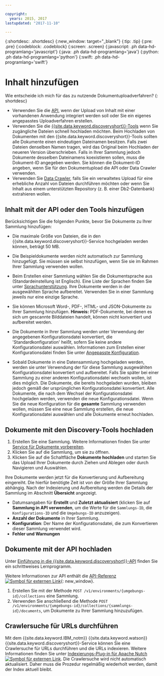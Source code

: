 ```yaml
---

copyright:
  years: 2015, 2017
lastupdated: "2017-11-10"

---
```


{:shortdesc: .shortdesc}
{:new_window: target="_blank"}
{:tip: .tip}
{:pre: .pre}
{:codeblock: .codeblock}
{:screen: .screen}
{:javascript: .ph data-hd-programlang='javascript'}
{:java: .ph data-hd-programlang='java'}
{:python: .ph data-hd-programlang='python'}
{:swift: .ph data-hd-programlang='swift'}

# Inhalt hinzufügen

Wie entscheide ich mich für das zu nutzende Dokumentuploadverfahren?
{: shortdesc}

-   Verwenden Sie die [API](/docs/services/discovery/getting-started.html), wenn der Upload von Inhalt mit einer vorhandenen Anwendung integriert werden soll oder Sie ein eigenes angepasstes Uploadverfahren erstellen.
-   Verwenden Sie die [{{site.data.keyword.discoveryshort}}-Tools](/docs/services/discovery/getting-started-tool.html) wenn Sie zugängliche Dateien schnell hochladen möchten.
    Beim Hochladen von Dokumenten mit den {{site.data.keyword.discoveryshort}}-Tools sollten alle Dokumente einen eindeutigen Dateinamen besitzen. Falls zwei Dateien denselben Namen tragen, wird das Original beim Hochladen der neueren Version überschrieben. Falls in Ihrer Sammlung jedoch Dokumente desselben Dateinamens koexistieren sollen, muss die Dokument-ID angegeben werden. Sie können die Dokument-ID angeben, wenn Sie für den Dokumentupload die API oder Data Crawler verwenden.
-   Verwenden Sie [Data Crawler](/docs/services/discovery/data-crawler.html), falls Sie ein verwaltetes Upload für eine erhebliche Anzahl von Dateien durchführen möchten oder wenn Sie Inhalt aus einem unterstützten Repository (z. B. einer Db2-Datenbank) extrahieren wollen.

## Inhalt mit der API oder den Tools hinzufügen

Berücksichtigen Sie die folgenden Punkte, bevor Sie Dokumente zu Ihrer Sammlung hinzufügen:

-   Die maximale Größe von Dateien, die in den {{site.data.keyword.discoveryshort}}-Service hochgeladen werden können, beträgt 50 MB.

-   Die Beispieldokumente werden nicht automatisch zur Sammlung hinzugefügt. Sie müssen sie selbst hinzufügen, wenn Sie sie im Rahmen Ihrer Sammlung verwenden wollen.

-   Beim Erstellen einer Sammlung wählen Sie die Dokumentsprache aus (Standardeinstellung ist Englisch). Eine Liste der Sprachen finden Sie unter [Sprachunterstützung](/docs/services/discovery/language-support.html). Ihre Dokumente werden in der ausgewählten Sprache aufbereitet. Verwenden Sie in einer Sammlung jeweils nur eine einzige Sprache.

-   Sie können Microsoft Word-, PDF-, HTML- und JSON-Dokumente zu Ihrer Sammlung hinzufügen. **Hinweis:** PDF-Dokumente, bei denen es sich um gescannte Bilddateien handelt, können nicht konvertiert und aufbereitet werden. 

-   Die Dokumente in Ihrer Sammlung werden unter Verwendung der angegebenen Konfigurationsdatei konvertiert, die 'Standardkonfiguration' heißt, sofern Sie keine andere Konfigurationsdatei auswählen. Informationen zum Erstellen einer Konfigurationsdatei finden Sie unter [Angepasste Konfiguration](/docs/services/discovery/building.html#custom-configuration).

-   Sobald Dokumente in eine Datensammlung hochgeladen werden, werden sie unter Verwendung der für diese Sammlung ausgewählten Konfigurationsdatei konvertiert und aufbereitet. Falls Sie später bei einer Sammlung zu einer anderen Konfigurationsdatei wechseln wollen, ist dies möglich. Die Dokumente, die bereits hochgeladen wurden, bleiben jedoch gemäß der ursprünglichen Konfigurationsdatei konvertiert. Alle Dokumente, die nach dem Wechsel der Konfigurationsdatei hochgeladen werden, verwenden die neue Konfigurationsdatei. Wenn Sie die neue Konfiguration für die **gesamte** Sammlung verwenden wollen, müssen Sie eine neue Sammlung erstellen, die neue Konfigurationsdatei auswählen und alle Dokumente erneut hochladen. 

## Dokumente mit den Discovery-Tools hochladen

1.  Erstellen Sie eine Sammlung. Weitere Informationen finden Sie unter [Service für Dokumente vorbereiten](/docs/services/discovery/building.html#preparing-the-service-for-your-documents).
1.  Klicken Sie auf die Sammlung, um sie zu öffnen.
1.  Klicken Sie auf die Schaltfläche **Dokumente hochladen** und starten Sie das Upload Ihrer Dokumente durch Ziehen und Ablegen oder durch Navigieren und Auswählen.

Ihre Dokumente werden jetzt für die Konvertierung und Aufbereitung eingereiht. Die hierfür benötigte Zeit ist von der Größe Ihrer Sammlung abhängig. Nach der Indexierung und Aufbereitung werden die Details der Sammlung im Abschnitt **Übersicht** angezeigt.

-   Datumsangaben für **Erstellt** und **Zuletzt aktualisiert** (klicken Sie auf **Sammlung in API verwenden**, um die Werte für die `Sammlungs-ID`, die `Konfigurations-ID` und die `Umgebungs-ID` anzuzeigen).
-   **Anzahl der Dokumente** in Ihrer Sammlung.
-   **Konfiguration**: Der Name der Konfigurationsdatei, die zum Konvertieren dieser Sammlung verwendet wird.
-   **Fehler und Warnungen**

## Dokumente mit der API hochladen

Unter [Einführung in die {{site.data.keyword.discoveryshort}}-API](/docs/services/discovery/getting-started.html) finden Sie ein schrittweises Lernprogramm.

Weitere Informationen zur API enthält die [API-Referenz ![Symbol für externen Link](../../icons/launch-glyph.svg "Symbol für externen Link")](http://www.ibm.com/watson/developercloud/discovery/api/v1/){: new_window}.

1.  Erstellen Sie mit der Methode `POST /v1/environments/{umgebungs-id}/collections` eine Sammlung.
1.  Verwenden Sie anschließend die Methode `POST /v1/environments/{umgebungs-id}/collections/{sammlungs-id}/documents`, um Dokumente zu Ihrer Sammlung hinzuzufügen.

## Crawlersuche für URLs durchführen

Mit dem {{site.data.keyword.IBM_notm}} {{site.data.keyword.watson}} {{site.data.keyword.discoveryshort}}-Service können Sie eine Crawlersuche für URLs durchführen und die URLs indexieren. Weitere Informationen finden Sie unter [Indexierungs-Plug-in für Apache Nutch ![Symbol für externen Link](../../icons/launch-glyph.svg "Symbol für externen Link")](https://github.com/IBM-Watson/nutch-indexer-discovery). Die Crawlersuche wird nicht automatisch aktualisiert. Daher muss die Prozedur regelmäßig wiederholt werden, damit der Index aktuell bleibt.
